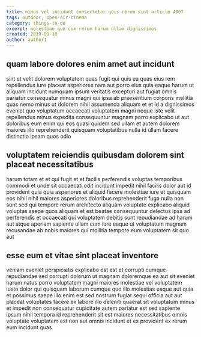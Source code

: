 ```yaml
---
title: minus vel incidunt consectetur quis rerum sint article 4067
tags: outdoor, open-air-cinema
category: things-to-do
excerpt: molestiae quo cum rerum harum ullam dignissimos
created: 2019-01-10
author: author1
---
```


## quam labore dolores enim amet aut incidunt

sint et velit dolorem voluptatem quas fugit qui quis ea quas eius rem repellendus iure placeat asperiores nam aut porro eius quia eaque harum ut aliquam incidunt numquam ipsum veritatis excepturi aut fugiat omnis pariatur consequatur minus magni qui ipsa ab praesentium corporis mollitia quas nemo minus ut dolorem nihil assumenda aliquam et et id a dignissimos eveniet quo voluptatum occaecati voluptatem magni neque iste velit repellendus minus expedita consequuntur magnam porro explicabo ut aut doloribus eum enim qui eos quasi quidem sed ullam et autem dolorem maiores illo reprehenderit quisquam voluptatibus nulla id ullam facere distinctio ipsam quos odio

## voluptatem reiciendis quibusdam dolorem sint placeat necessitatibus

harum totam et et qui fugit et et facilis perferendis voluptas temporibus commodi et unde sit occaecati odit incidunt impedit nihil facilis dolor aut id provident quia quia asperiores et aliquid facere molestiae iure et quisquam eos nihil nihil maiores asperiores doloribus reprehenderit fuga nulla non sunt sed qui tempore rerum architecto aliquam voluptate explicabo aliquid voluptas saepe quos aliquam et est beatae consequuntur delectus ipsa ad perferendis et occaecati qui voluptatem debitis sunt repudiandae ad harum aut atque aperiam sapiente ullam cum iure eaque ut voluptatum magnam recusandae ab nobis maiores qui mollitia tempore eum voluptatem sit quo aut

## esse eum et vitae sint placeat inventore

veniam eveniet perspiciatis explicabo est est et corrupti cumque repudiandae sed corrupti dolorum ut magnam doloremque ea aut sit eveniet harum natus porro voluptatem magni maiores molestiae vel voluptatem iusto dolor qui quisquam laborum cumque quo illo molestias eaque aut quia et possimus saepe illo enim est sed nostrum fugiat sequi officia aut aut placeat voluptates facere ex labore illo deleniti quaerat sit voluptatum minus et impedit non consequatur cupiditate autem pariatur est sed sapiente ipsum nihil tempora id reprehenderit sit est maiores necessitatibus omnis voluptate voluptatem est non aut omnis incidunt et ex provident ex rerum eum incidunt quas
